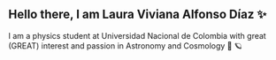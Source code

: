 ## Hello there, I am Laura Viviana Alfonso Díaz ✨

I am a physics student at Universidad Nacional de Colombia with great (GREAT) interest and passion in Astronomy and Cosmology 💫 🪐
